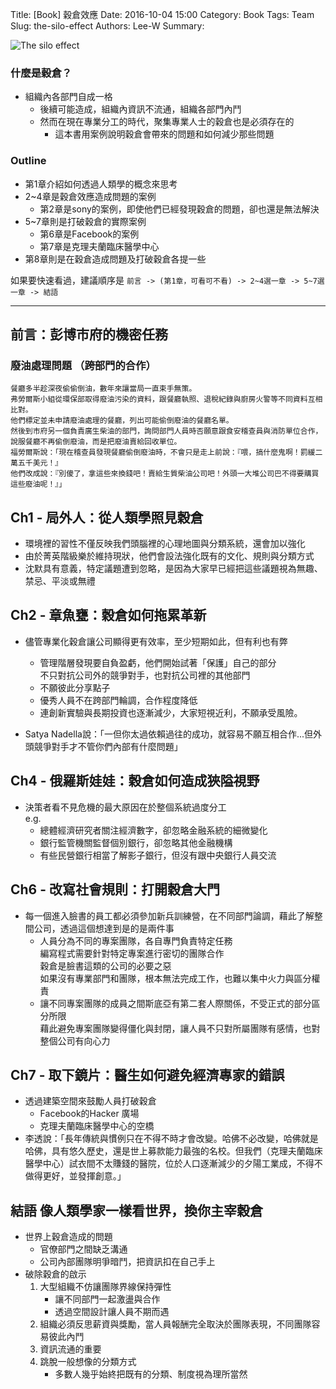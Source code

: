 Title: [Book] 穀倉效應
Date: 2016-10-04 15:00
Category: Book
Tags: Team
Slug: the-silo-effect
Authors: Lee-W
Summary: 


![The silo effect](http://i.imgur.com/MTSd8sYm.jpg?1)

<!--more-->

### 什麼是穀倉？
- 組織內各部門自成一格
	- 後續可能造成，組織內資訊不流通，組織各部門內鬥
	- 然而在現在專業分工的時代，聚集專業人士的穀倉也是必須存在的
		- 這本書用案例說明穀倉會帶來的問題和如何減少那些問題

### Outline
- 第1章介紹如何透過人類學的概念來思考
- 2~4章是穀倉效應造成問題的案例
	- 第2章是sony的案例，即使他們已經發現穀倉的問題，卻也還是無法解決
- 5~7章則是打破穀倉的實際案例
	- 第6章是Facebook的案例
	- 第7章是克理夫蘭臨床醫學中心
- 第8章則是在穀倉造成問題及打破穀倉各提一些

如果要快速看過，建議順序是
`前言 -> (第1章，可看可不看) -> 2~4選一章 -> 5~7選一章 -> 結語`

---

## 前言：彭博市府的機密任務

### 廢油處理問題 （跨部門的合作）
```
餐廳多半趁深夜偷偷倒油，數年來讓當局一直束手無策。
弗勞爾斯小組從環保部取得廢油污染的資料，跟餐廳執照、退稅紀錄與廚房火警等不同資料互相比對。
他們標定並未申請廢油處理的餐廳，列出可能偷倒廢油的餐廳名單。
然後到市府另一個負責廣生柴油的部門，詢問部門人員時否願意跟食安稽查員與消防單位合作，
說服餐廳不再偷倒廢油，而是把廢油賣給回收單位。
福勞爾斯說：「現在稽查員發現餐廳偷倒廢油時，不會只是走上前說：『喂，搞什麼鬼啊！罰緩二萬五千美元！』
他們改成說：『別傻了，拿這些來換錢吧！賣給生質柴油公司吧！外頭一大堆公司巴不得要購買這些廢油呢！』」
```

## Ch1 - 局外人：從人類學照見穀倉
- 環境裡的習性不僅反映我們頭腦裡的心理地圖與分類系統，還會加以強化
- 由於菁英階級樂於維持現狀，他們會設法強化既有的文化、規則與分類方式
- 沈默具有意義，特定議題遭到忽略，是因為大家早已經把這些議題視為無趣、禁忌、平淡或無禮

## Ch2 - 章魚甕：穀倉如何拖累革新
- 儘管專業化穀倉讓公司顯得更有效率，至少短期如此，但有利也有弊
	- 管理階層發現要自負盈虧，他們開始試著「保護」自己的部分  
    不只對抗公司外的競爭對手，也對抗公司裡的其他部門
	- 不願彼此分享點子
	- 優秀人員不在跨部門輪調，合作程度降低
	- 連創新實驗與長期投資也逐漸減少，大家短視近利，不願承受風險。

- Satya Nadella說：「一但你太過依賴過往的成功，就容易不願互相合作...但外頭競爭對手才不管你們內部有什麼問題」

## Ch4 - 俄羅斯娃娃：穀倉如何造成狹隘視野
- 決策者看不見危機的最大原因在於整個系統過度分工  
  e.g.
	- 總體經濟研究者關注經濟數字，卻忽略金融系統的細微變化
	- 銀行監管機關監督個別銀行，卻忽略其他金融機構
	- 有些民營銀行相當了解影子銀行，但沒有跟中央銀行人員交流

## Ch6 - 改寫社會規則：打開穀倉大門
- 每一個進入臉書的員工都必須參加新兵訓練營，在不同部門論調，藉此了解整間公司，透過這個想達到是的是兩件事
	- 人員分為不同的專案團隊，各自專門負責特定任務  
	  編寫程式需要針對特定專案進行密切的團隊合作  
	  穀倉是臉書這類的公司的必要之惡  
	  如果沒有專業部門和團隊，根本無法完成工作，也難以集中火力與區分權責
	- 讓不同專案團隊的成員之間斯底亞有第二套人際關係，不受正式的部分區分所限  
	  藉此避免專案團隊變得僵化與封閉，讓人員不只對所屬團隊有感情，也對整個公司有向心力

## Ch7 - 取下鏡片：醫生如何避免經濟專家的錯誤
- 透過建築空間來鼓勵人員打破穀倉
	- Facebook的Hacker 廣場
	- 克理夫蘭臨床醫學中心的空橋
- 李透說：「長年傳統與慣例只在不得不時才會改變。哈佛不必改變，哈佛就是哈佛，具有悠久歷史，還是世上募款能力最強的名校。但我們（克理夫蘭臨床醫學中心）試衣間不太賺錢的醫院，位於人口逐漸減少的夕陽工業成，不得不做得更好，並發揮創意。」 

## 結語 像人類學家一樣看世界，換你主宰穀倉
- 世界上穀倉造成的問題
	- 官僚部門之間缺乏溝通
	- 公司內部團隊明爭暗鬥，把資訊扣在自己手上
- 破除穀倉的啟示
	1. 大型組織不仿讓團隊界線保持彈性
		- 讓不同部門一起激盪與合作
		- 透過空間設計讓人員不期而遇
	2. 組織必須反思薪資與獎勵，當人員報酬完全取決於團隊表現，不同團隊容易彼此內鬥
	3. 資訊流通的重要
	4. 跳脫一般想像的分類方式
		- 多數人幾乎始終把既有的分類、制度視為理所當然